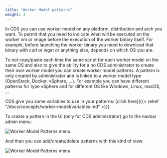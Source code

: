 ```yaml
---
title: "Worker Model patterns"
weight: 3
---
```


In CDS you can use worker model on any platform, distribution and arch you want. To permit that you need to indicate what will be executed on the worker vm or image before the execution of the worker binary itself. For example, before launching the worker binary you need to download that binary with curl or wget or anything else, depends on which OS you are.


To not copy/paste each time the same script for each worker model on the same OS and also to give the ability for a no CDS administrator to create their own worker model you can create worker model patterns. A pattern is only created by administrator and is linked to a worker model type (OpenStack, Docker, vSphere, ...). For example you can have different patterns for type vSphere and for different OS like Windows, Linux, macOS, ...

CDS give you some variables to use in your patterns: [click here]({{< relref "/docs/concepts/worker-model/variables.md" >}}).


To create a pattern in the UI (only for CDS administrator) go to the navbar admin menu:

![Worker Model Patterns menu](/images/worker_model_patterns_menu.png)


And then you can add/create/delete patterns with this kind of view:

![Worker Model Patterns menu](/images/worker_model_patterns_add.png)
